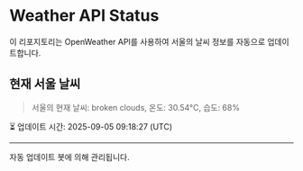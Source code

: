 
# Weather API Status

이 리포지토리는 OpenWeather API를 사용하여 서울의 날씨 정보를 자동으로 업데이트합니다.

## 현재 서울 날씨
> 서울의 현재 날씨: broken clouds, 온도: 30.54°C, 습도: 68%

⏳ 업데이트 시간: 2025-09-05 09:18:27 (UTC)

---
자동 업데이트 봇에 의해 관리됩니다.
